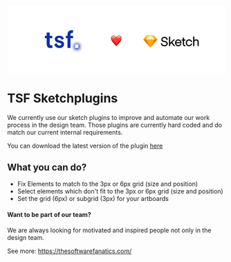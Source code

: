 ![logo](logo.png)

# TSF Sketchplugins

We currently use our sketch plugins to improve and automate our work process in the design team. Those plugins are currently hard coded and do match our current internal requirements.

You can download the latest version of the plugin [here](https://github.com/thesoftwarefanatics/sketch-plugins/releases/latest)

## What you can do?

- Fix Elements to match to the 3px or 6px grid (size and position)
- Select elements which don't fit to the 3px or 6px grid (size and position)
- Set the grid (6px) or subgrid (3px) for your artboards

#### Want to be part of our team?
We are always looking for motivated and inspired people not only in the design team.

See more: https://thesoftwarefanatics.com/

